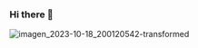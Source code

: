 ### Hi there 👋

![imagen_2023-10-18_200120542-transformed](https://github.com/Nfrancoo/Nfrancoo/assets/124009872/7e7706e0-dc21-404b-ac4d-f60e19abb49b)


<!--
**Nfrancoo/Nfrancoo** is a ✨ _special_ ✨ repository because its `README.md` (this file) appears on your GitHub profile.

Here are some ideas to get you started:

- 🔭 I’m currently working on ...
- 🌱 I’m currently learning ...
- 👯 I’m looking to collaborate on ...
- 🤔 I’m looking for help with ...
- 💬 Ask me about ...
- 📫 How to reach me: ...
- 😄 Pronouns: ...
- ⚡ Fun fact: ...
-->

